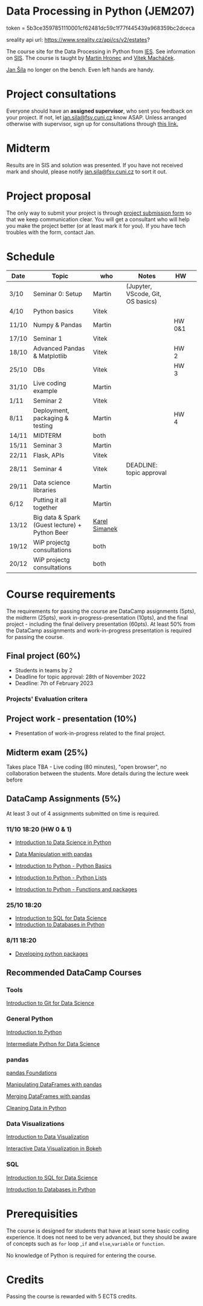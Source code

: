 # Data Processing in Python (JEM207)

token = 5b3ce3597851110001cf62481dc59c1f77f445439a968359bc2dceca


sreality api url: https://www.sreality.cz/api/cs/v2/estates?

The course site for the Data Processing in Python from [IES](http://ies.fsv.cuni.cz/). See information on [SIS](https://is.cuni.cz/studium/predmety/index.php?do=predmet&kod=JEM207). The course is taught by [Martin Hronec](mailto:martin.hronec@fsv.cuni.cz) and [Vítek Macháček](mailto:vit.machacek@cerge-ei.cz).

[Jan Šíla](mailto:jan.sila@fsv.cuni.cz) no longer on the bench. Even left hands are handy.
# Project consultations
Everyone should have an **assigned supervisor**, who sent you feedback on your project. If not, let jan.sila@fsv.cuni.cz know ASAP. 
Unless arranged otherwise with supervisor, sign up for consultations through [this link.](https://docs.google.com/spreadsheets/d/1O5qZgJMQRALaEeDQh5jeoa4HFA9x8Fd_vIsD95Uglqg/edit?usp=sharing)

# Midterm
Results are in SIS and solution was presented. If you have not received mark and should, please notify jan.sila@fsv.cuni.cz to sort it out.

# Project proposal
The only way to submit your project is through [project submission form](https://forms.gle/mjep3PriDurWvg157) so that we keep communication clear. You will get a consultant who will help you make the project better (or at least mark it for you). If you have tech troubles with the form, contact Jan.

# Schedule

| Date | Topic                                                   | who    | Notes                  | HW |   |
|------|---------------------------------------------------------|--------|------------------------|----|---|
| 3/10  | Seminar 0: Setup                                       | Martin | (Jupyter, VScode, Git, OS basics)               |    |   |
| 4/10  | Python basics                                          | Vitek  |                        |    |   |
| 11/10 | Numpy & Pandas                                         | Martin |                        |HW 0&1|   |
| 17/10 | Seminar 1                                              | Vitek  |                        |    |   |
| 18/10 | Advanced Pandas & Matplotlib                           | Vitek  |                        |HW 2|   |
| 25/10 | DBs                                                    | Vitek  |                        |HW 3|   |
| 31/10 | Live coding example                                    | Martin  |                       |    |   |
| 1/11  | Seminar 2                                              | Vitek |                         |    |   |
| 8/11  | Deployment, packaging & testing                        | Martin |                        |HW 4|   |
| 14/11 | MIDTERM                                                | both   |                        |    |   |
| 15/11 | Seminar 3                                              | Martin |                        |    |   |
| 22/11 | Flask, APIs                                            | Vitek  |                        |    |   |
| 28/11 | Seminar 4                                              | Vitek  | DEADLINE: topic approval |    |   |
| 29/11 | Data science libraries                                 | Martin |                        |    |   |
| 6/12  | Putting it all together                                | Martin |                        |    |   |
| 13/12 | Big data & Spark (Guest lecture) + Python Beer         | [Karel Simanek](https://www.bighub.cz/about)    |                        |    |   |
| 19/12 | WiP projectg consultations                             | both   |                        |    |   |
| 20/12 | WiP projectg consultations                             | both   |                        |    |   |


# Course requirements
The requirements for passing the course are DataCamp assignments (5pts), the midterm (25pts), work in-progress-presentation (10pts), and the final project - including the final delivery presentation (60pts).
At least 50% from the DataCamp assignments and work-in-progress presentation is required for passing the course.

## Final project (60%)
* Students in teams by 2
* Deadline for topic approval: 28th of November 2022
* Deadline: 7th of February 2023

### Projects' Evaluation critera

## Project work - presentation (10%)
* Presentation of work-in-progress related to the final project.

## Midterm exam (25%)
Takes place TBA -  Live coding (80 minutes), "open browser", no collaboration between the students. More details during the lecture week before

## DataCamp Assignments (5%)
At least 3 out of 4 assignments submitted on time is required.

### 11/10 18:20 (HW 0 & 1)
* [Introduction to Data Science in Python](https://app.datacamp.com/learn/courses/introduction-to-data-science-in-python)
* [Data Manipulation with pandas](https://app.datacamp.com/learn/courses/data-manipulation-with-pandas)

* [Introduction to Python - Python Basics](https://www.datacamp.com/courses/intro-to-python-for-data-science/chapters/chapter-1-python-basics)
* [Introduction to Python - Python Lists](https://www.datacamp.com/courses/intro-to-python-for-data-science/chapters/chapter-2-python-lists)
* [Introduction to Python - Functions and packages](https://campus.datacamp.com/courses/intro-to-python-for-data-science/chapter-3-functions-and-packages)


### 25/10 18:20
* [Introduction to SQL for Data Science](https://www.datacamp.com/courses/intro-to-sql-for-data-science)
* [Introduction to Databases in Python](https://www.datacamp.com/courses/introduction-to-relational-databases-in-python)

### 8/11 18:20

* [Developing python packages](https://www.datacamp.com/courses/developing-python-packages)


## Recommended DataCamp Courses

### Tools
[Introduction to Git for Data Science](https://www.datacamp.com/courses/introduction-to-git-for-data-science)

### General Python
[Introduction to Python](https://www.datacamp.com/courses/intro-to-python-for-data-science)

[Intermediate Python for Data Science](https://www.datacamp.com/courses/intermediate-python-for-data-science)


### pandas
[pandas Foundations](https://www.datacamp.com/courses/pandas-foundations)

[Manipulating DataFrames with pandas](https://www.datacamp.com/courses/manipulating-dataframes-with-pandas)

[Merging DataFrames with pandas](https://www.datacamp.com/courses/merging-dataframes-with-pandas)

[Cleaning Data in Python](https://www.datacamp.com/courses/cleaning-data-in-python)


### Data Visualizations
[Introduction to Data Visualization](https://www.datacamp.com/courses/introduction-to-data-visualization-with-python)

[Interactive Data Visualization in Bokeh](https://www.datacamp.com/courses/interactive-data-visualization-with-bokeh)

### SQL
[Introduction to SQL for Data Science](https://www.datacamp.com/courses/intro-to-sql-for-data-science)

[Introduction to Databases in Python](https://www.datacamp.com/courses/introduction-to-relational-databases-in-python)

 # Prerequisities

 The course is designed for students that have at least some basic coding experience. It does not need to be very advanced, but they should be aware of concepts such as ` for ` loop ,`if` and `else`,`variable` or `function`.

 No knowledge of Python is required for entering the course.

 # Credits
 Passing the course is rewarded with 5 ECTS credits.
